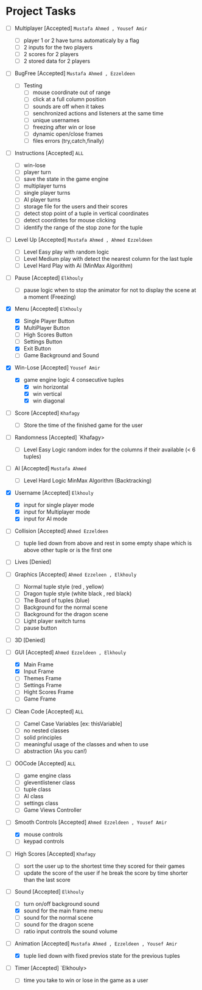 # Project Tasks

- [ ] Multiplayer [Accepted] `Mustafa Ahmed , Yousef Amir`
  - [ ] player 1 or 2 have turns automaticaly by a flag
  - [ ] 2 inputs for the two players
  - [ ] 2 scores for 2 players
  - [ ] 2 stored data for 2 players

- [ ] BugFree [Accepted] `Mustafa Ahmed , Ezzeldeen`
  - [ ] Testing
	- [ ] mouse coordinate out of range 
	- [ ] click at a full column position
	- [ ] sounds are off when it takes
	- [ ] senchronized actions and listeners at the same time
	- [ ] unique usernames
	- [ ] freezing after win or lose
	- [ ] dynamic open/close frames
	- [ ] files errors (try,catch,finally)

- [ ] Instructions [Accepted] `ALL`
    - [ ] win-lose
    - [ ] player turn
    - [ ] save the state in the game engine
    - [ ] multiplayer turns
    - [ ] single player turns
    - [ ] AI player turns
    - [ ] storage file for the users and their scores
    - [ ] detect stop point of a tuple in vertical coordinates
    - [ ] detect coordintes for mouse clicking
    - [ ] identify the range of the stop zone for the tuple

- [ ] Level Up [Accepted] `Mustafa Ahmed , Ahmed Ezzeldeen`
    - [ ] Level Easy play with random logic
    - [ ] Level Medium play with detect the nearest column for the last tuple
    - [ ] Level Hard Play with Ai (MinMax Algorithm)

- [ ] Pause [Accepted] `Elkhouly`
    - [ ] pause logic when to stop the animator for not to display the scene at a moment (Freezing)

- [X] Menu [Accepted] `ElKhouly`
    - [X] Single Player Button
    - [X] MultiPlayer Button
    - [ ] High Scores Button
    - [ ] Settings Button
    - [X] Exit Button
    - [ ] Game Background and Sound

- [X] Win-Lose [Accepted] `Yousef Amir`
    - [X] game engine logic 4 consecutive tuples
	   - [X] win horizontal
	   - [X] win vertical
	   - [X] win diagonal

- [ ] Score [Accepted] `Khafagy`
    - [ ] Store the time of the finished game for the user

- [ ] Randomness [Accepted] `Khafagy>
    - [ ] Level Easy Logic random index for the columns if their available (< 6 tuples)

- [ ] AI [Accepted] `Mustafa Ahmed`
	- [ ] Level Hard Logic MinMax Algorithm (Backtracking)

- [X] Username [Accepted] `Elkhouly`
	- [X] input for single player mode
	- [X] input for Multiplayer mode
	- [X] input for AI mode

- [ ] Collision [Accepted] `Ahmed Ezzeldeen`
	- [ ] tuple lied down from above and rest in some empty shape which is above other tuple or is the first one

- [ ] Lives [Denied]

- [ ] Graphics [Accepted] `Ahmed Ezzeleen , Elkhouly`
	- [ ] Normal tuple style (red , yellow)
	- [ ] Dragon tuple style (white black , red black)
	- [ ] The Board of tuples (blue)
	- [ ] Background for the normal scene
	- [ ] Background for the dragon scene
	- [ ] Light player switch turns
	- [ ] pause button

- [ ] 3D [Denied]

- [ ] GUI [Accepted] `Ahmed Ezzeldeen , Elkhouly`
	- [X] Main Frame
	- [X] Input Frame
	- [ ] Themes Frame
	- [ ] Settings Frame
	- [ ] Hight Scores Frame
	- [ ] Game Frame

- [ ] Clean Code [Accepted] `ALL`
	- [ ] Camel Case Variables [ex: thisVariable]
	- [ ] no nested classes
	- [ ] solid principles
	- [ ] meaningful usage of the classes and when to use
	- [ ] abstraction (As you can!)

- [ ] OOCode [Accepted] `ALL`
	- [ ] game engine class
	- [ ] gleventlistener class
	- [ ] tuple class
	- [ ] AI class
	- [ ] settings class
	- [ ] Game Views Controller

- [ ] Smooth Controls [Accepted] `Ahmed Ezzeldeen , Yousef Amir`
	- [X] mouse controls
	- [ ] keypad controls
	
- [ ] High Scores [Accepted] `Khafagy`
	- [ ] sort the user up to the shortest time they scored for their games
	- [ ] update the score of the user if he break the score by time shorter than the last score 

- [ ] Sound [Accepted] `Elkhouly`
	- [ ] turn on/off background sound
	- [X] sound for the main frame menu
	- [ ] sound for the normal scene
	- [ ] sound for the dragon scene
	- [ ] ratio input controls the sound volume

- [ ] Animation [Accepted] `Mustafa Ahmed , Ezzeldeen , Yousef Amir`
	- [X] tuple lied down with fixed previos state for the previous tuples
	
- [ ] Timer [Accepted] `Elkhouly>
	- [ ] time you take to win or lose in the game as a user